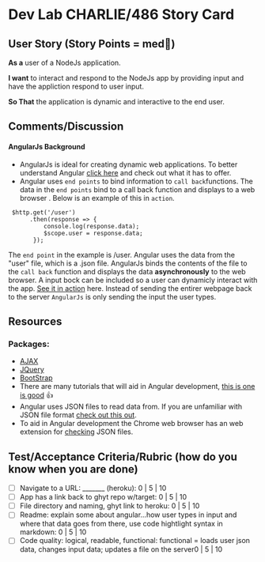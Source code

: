 # Dev Lab CHARLIE/486 Story Card 

## User Story (Story Points = med👕) 

**As a** user of a NodeJs application.

**I want** to interact and respond to the NodeJs app by providing input and have the appliction respond to user input. 

**So That** the application is dynamic and interactive to the end user.

## Comments/Discussion
#### AngularJs Background
- AngularJs is ideal for creating dynamic web applications.  To better understand Angular [click here](https://docs.angularjs.org/guide/introduction) and check out what it has to offer.
- Angular uses `end points` to bind information to `call back`functions.  The data in the `end points` bind to a call back function and displays to a web browser .  Below is an example of this in `action`.

```AngularJs
 $http.get('/user')
      .then(response => {
          console.log(response.data);
          $scope.user = response.data;
       });
```
The `end point` in the example is /user.  Angular uses the data from the "user" file, which is a .json file.  AngularJs binds the contents of the file to the `call back` function and displays the data **asynchronously** to the web browser.  A input bock can be included so a user can dynamicly interact with the app.  [See it in action](https://dev-training-lab-charlie.herokuapp.com/) here.  Instead of sending the entirer webpage back to the server `AngularJs` is only sending the input the user types.  


## Resources
  ### Packages:
  - [AJAX](https://ajax.googleapis.com/ajax/libs/angularjs/1.5.6/angular.min.js)
  - [JQuery](https://code.jquery.com/jquery-3.3.1.min.js)
  - [BootStrap](https://maxcdn.bootstrapcdn.com/bootstrap/3.3.7/js/bootstrap.min.js)
-  There are many tutorials that will aid in Angular development, [this is one is good](https://www.tutorialspoint.com/angularjs/angularjs_overview.htm) 👍  
-  Angular uses JSON files to read data from. If you are unfamiliar with JSON file format [check out this out](https://docs.fileformat.com/web/json/).
-  To aid in Angular development the Chrome web browser has an web extension for [checking](https://chrome.google.com/webstore/detail/jsonview/chklaanhfefbnpoihckbnefhakgolnmc) JSON files.  

## Test/Acceptance Criteria/Rubric (how do you know when you are done) 

- [ ] Navigate to a URL: _______ (heroku): 0 | 5 | 10
- [ ] App has a  link back to ghyt repo w/target: 0 | 5 | 10
- [ ] File directory and naming, ghyt link to heroku: 0 | 5 | 10 
- [ ] Readme: explain some about angular...how user types in input and where that data goes from there, use code hightlight syntax in markdown: 0 | 5 | 10 
- [ ] Code quality: logical, readable, functional: functional = loads user json data, changes input data; updates a file on the server0 | 5 | 10  
